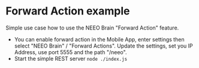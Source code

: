 # Forward Action example

Simple use case how to use the NEEO Brain "Forward Action" feature.

- You can enable forward action in the Mobile App, enter settings then select "NEEO Brain" / "Forward Actions". Update the settings, set you IP Address, use port 5555 and the path "/neeo".
- Start the simple REST server `node ./index.js`
